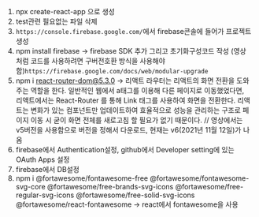 1. npx create-react-app 으로 생성
2. test관련 필요없는 파일 삭제
3. `https://console.firebase.google.com/`에서 firebase콘솔에 들어가 프로젝트 생성
4. npm install firebase -> firebase SDK 추가 그리고 초기화구성코드 작성 (영상처럼 코드를 사용하려면 구버전호환 방식을 사용해야함)`https://firebase.google.com/docs/web/modular-upgrade`
5. npm i react-router-dom@5.3.0 -> 리액트 라우터는 리액트의 화면 전환을 도와주는 역할을 한다. 일반적인 웹에서 a태그를 이용해 다른 페이지로 이동했었다면, 리액트에서는 React-Router 를 통해 Link 태그를 사용하여 화면을 전환한다. 리액트는 변화가 있는 컴포넌트만 업데이트하여 효율적으로 성능을 관리하는 구조로 페이지 이동 시 굳이 화면 전체를 새로고침 할 필요가 없기 때문이다. // 영상에서는 v5버전을 사용함으로 버전을 정해서 다운로드, 현재는 v6(2021년 11월 12일)가 나옴
6. firebase에서 Authentication설정, github에서 Developer setting에 있는 OAuth Apps 설정
7. firebase에서 DB설정
8. npm i @fortawesome/fontawesome-free @fortawesome/fontawesome-svg-core @fortawesome/free-brands-svg-icons @fortawesome/free-regular-svg-icons @fortawesome/free-solid-svg-icons @fortawesome/react-fontawesome -> react에서 fontawesome을 사용
